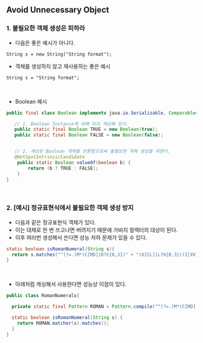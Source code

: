 ## Avoid Unnecessary Object

### 1. 불필요한 객체 생성은 피하라

- 다음은 좋은 예시가 아니다.

```
String s = new String("String format");
```

- 객체를 생성하지 않고 재사용하는 좋은 예시

```
String s = "String format";
```

<br />

- Boolean 예시
```java
public final class Boolean implements java.io.Serializable, Comparable<Boolean> {

   // 1. Boolean Instance에 대해 미리 캐싱해 둔다.
   public static final Boolean TRUE = new Boolean(true);
   public static final Boolean FALSE = new Boolean(false);


   // 2. 캐싱된 Boolean 객체를 반환함으로써 불필요한 객체 생성을 피한다.
   @HotSpotIntrinsicCandidate
	public static Boolean valueOf(boolean b) {
		return (b ? TRUE : FALSE);
	}
}

```

<br />

### 2. [예시] 정규표현식에서 불필요한 객체 생성 방지
- 다음과 같은 정규표현식 객체가 있다.
- 이는 대체로 한 번 쓰고나면 버려지기 때문에 가비지 컬렉터의 대상이 된다.
- 이후 여러번 생성해서 쓴다면 성능 저하 문제가 있을 수 있다.
```java
static boolean isRomanNumeral(String s){
  return s.matches("^(?=.)M*(C[MD]|D?C{0,3})" + "(X[CL]|L?X{0,3})(I[XV]|V?I{0,3})$");
}
```


<br />

- 아래처럼 캐싱해서 사용한다면 성능상 이점이 있다.
```java
public class RomanNumerals{

  private static final Pattern ROMAN = Pattern.compile("^(?=.)M*(C[MD]|D?C{0,3})" + "(X[CL]|L?X{0,3})(I[XV]|V?I{0,3})$");

  static boolean isRomanNumeral(String s) {
    return ROMAN.matcher(s).matches();
  }
}
```



